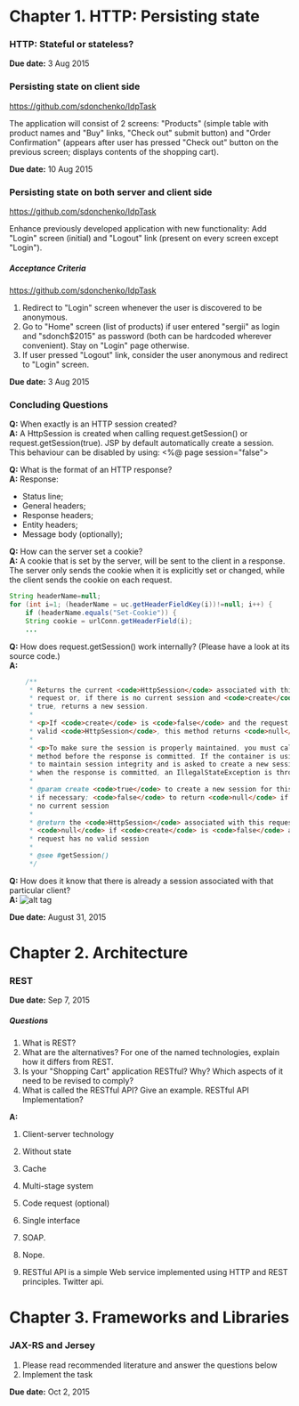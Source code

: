 # Chapter 1. HTTP: Persisting state

### HTTP: Stateful or stateless?

**Due date:** 3 Aug 2015

### Persisting state on client side

https://github.com/sdonchenko/IdpTask

The application will consist of 2 screens: "Products" (simple table with product names and "Buy" links, "Check out" submit button) and "Order Confirmation" (appears after user has pressed "Check out" button on the previous screen; displays contents of the shopping cart).

**Due date:** 10 Aug 2015

### Persisting state on both server and client side

https://github.com/sdonchenko/IdpTask

Enhance previously developed application with new functionality: Add "Login" screen (initial) and "Logout" link (present on every screen except "Login").

##### Acceptance Criteria

https://github.com/sdonchenko/IdpTask

1. Redirect to "Login" screen whenever the user is discovered to be anonymous.
2. Go to "Home" screen (list of products) if user entered "sergii" as login and "sdonch$2015" as password (both can be hardcoded wherever convenient). Stay on "Login" page otherwise.
3. If user pressed "Logout" link, consider the user anonymous and redirect to "Login" screen.

**Due date:** 3 Aug 2015

### Concluding Questions

**Q:** When exactly is an HTTP session created?  
**A:** A HttpSession is created when calling request.getSession() or request.getSession(true). JSP by default automatically create a session. This behaviour can be disabled by using: <%@ page session="false">

**Q:** What is the format of an HTTP response?  
**A:** Response: 
- Status line;
- General headers;
- Response headers;
- Entity headers;
- Message body (optionally);

**Q:** How can the server set a cookie?  
**A:** A cookie that is set by the server, will be sent to the client in a response. The server only sends the cookie when it is explicitly set or changed, while the client sends the cookie on each request.
```java
String headerName=null;
for (int i=1; (headerName = uc.getHeaderFieldKey(i))!=null; i++) {
 	if (headerName.equals("Set-Cookie")) {                  
	String cookie = urlConn.getHeaderField(i);               
	...   
```
**Q:** How does request.getSession() work internally? (Please have a look at its source code.)  
**A:** 
```java     
    /**
     * Returns the current <code>HttpSession</code> associated with this
     * request or, if there is no current session and <code>create</code> is
     * true, returns a new session.
     *
     * <p>If <code>create</code> is <code>false</code> and the request has no
     * valid <code>HttpSession</code>, this method returns <code>null</code>.
     *
     * <p>To make sure the session is properly maintained, you must call this
     * method before the response is committed. If the container is using cookies
     * to maintain session integrity and is asked to create a new session
     * when the response is committed, an IllegalStateException is thrown.
     *
     * @param create <code>true</code> to create a new session for this request
     * if necessary; <code>false</code> to return <code>null</code> if there's
     * no current session
     *
     * @return the <code>HttpSession</code> associated with this request or
     * <code>null</code> if <code>create</code> is <code>false</code> and the
     * request has no valid session
     *
     * @see #getSession()
     */
```
**Q:** How does it know that there is already a session associated with that particular client?  
**A:** 
![alt tag](http://machinesaredigging.com/blog-mad/wp-content/uploads/2013/10/how_does_a_session_work-1024x724.jpg)

**Due date:** August 31, 2015

# Chapter 2. Architecture

### REST

**Due date:** Sep 7, 2015

##### Questions

1. What is REST?
2. What are the alternatives? For one of the named technologies, explain how it differs from REST.
3. Is your "Shopping Cart" application RESTful? Why? Which aspects of it need to be revised to comply?
4. What is called the RESTful API? Give an example. RESTful API Implementation?

**A:**
1. Client-server technology
2. Without state
3. Cache
4. Multi-stage system
5. Code request (optional)
6. Single interface

2. SOAP.
3. Nope.
4. RESTful API is a simple Web service implemented using HTTP and REST principles. Twitter api.

# Chapter 3. Frameworks and Libraries

### JAX-RS and Jersey
1. Please read recommended literature and answer the questions below
2. Implement the task

**Due date:** Oct 2, 2015
